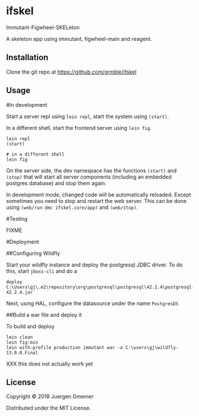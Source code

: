 # ifskel

Immutant-Figwheel-SKELeton

A skeleton app using immutant, figwheel-main and reagent.


## Installation

Clone the git repo at https://github.com/grmble/ifskel

## Usage

#In development

Start a server repl using `lein repl`, start the system
using `(start)`.

In a different shell, start the frontend server
using `lein fig`.

    lein repl
    (start)
    
    # in a different shell
    lein fig

On the server side, the dev namespace has the functions 
`(start)` and `(stop)` that will start all server 
components (including an embedded postgres database)
and stop them again.

In development mode, changed code will be automatically reloaded.
Except sometimes you need to stop and restart the web server.
This can be done using `(web/run-dmc ifskel.core/app)`
and `(web/stop)`.

#Testing

FIXME

#Deployment

##Configuring Wildfly

Start your wildfly instance and deploy the postgresql JDBC driver.
To do this, start `jboss-cli` and do a

    deploy C:\Users\gj\.m2\repository\org\postgresql\postgresql\42.2.4\postgresql-42.2.4.jar

Next, using HAL, configure the datasource under the name `PostgresDS`

##Build a war file and deploy it

To build and deploy

    lein clean
    lein fig:min
    lein with-profile production immutant war -o C:\users\gj\wildfly-13.0.0.Final

XXX this does not actually work yet

## License

Copyright © 2018 Juergen Gmeiner

Distributed under the MIT License.
